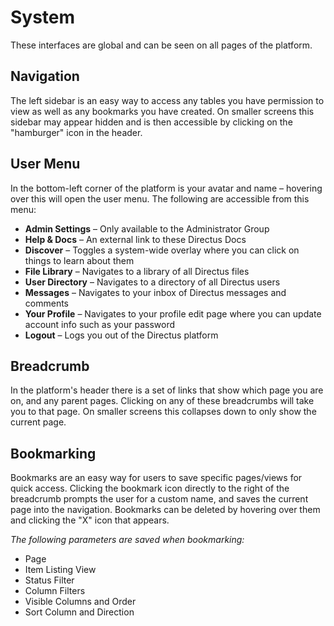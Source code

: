 # System

These interfaces are global and can be seen on all pages of the platform.

## Navigation
The left sidebar is an easy way to access any tables you have permission to view as well as any bookmarks you have created. On smaller screens this sidebar may appear hidden and is then accessible by clicking on the "hamburger" icon in the header.

## User Menu
In the bottom-left corner of the platform is your avatar and name – hovering over this will open the user menu. The following are accessible from this menu:

* **Admin Settings** – Only available to the Administrator Group
* **Help & Docs** – An external link to these Directus Docs
* **Discover** – Toggles a system-wide overlay where you can click on things to learn about them
* **File Library** – Navigates to a library of all Directus files
* **User Directory** – Navigates to a directory of all Directus users
* **Messages** – Navigates to your inbox of Directus messages and comments
* **Your Profile** – Navigates to your profile edit page where you can update account info such as your password
* **Logout** – Logs you out of the Directus platform

## Breadcrumb
In the platform's header there is a set of links that show which page you are on, and any parent pages. Clicking on any of these breadcrumbs will take you to that page. On smaller screens this collapses down to only show the current page.

## Bookmarking
Bookmarks are an easy way for users to save specific pages/views for quick access. Clicking the bookmark icon directly to the right of the breadcrumb prompts the user for a custom name, and saves the current page into the navigation. Bookmarks can be deleted by hovering over them and clicking the "X" icon that appears.

*The following parameters are saved when bookmarking:*

* Page
* Item Listing View
* Status Filter
* Column Filters
* Visible Columns and Order
* Sort Column and Direction